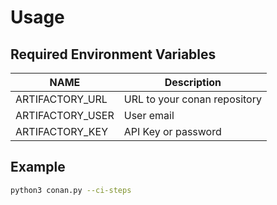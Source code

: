 # Usage

## Required Environment Variables
NAME             | Description
-----------------|-----------
ARTIFACTORY_URL  | URL to your conan repository
ARTIFACTORY_USER | User email
ARTIFACTORY_KEY  | API Key or password

## Example
``` bash
python3 conan.py --ci-steps
```
